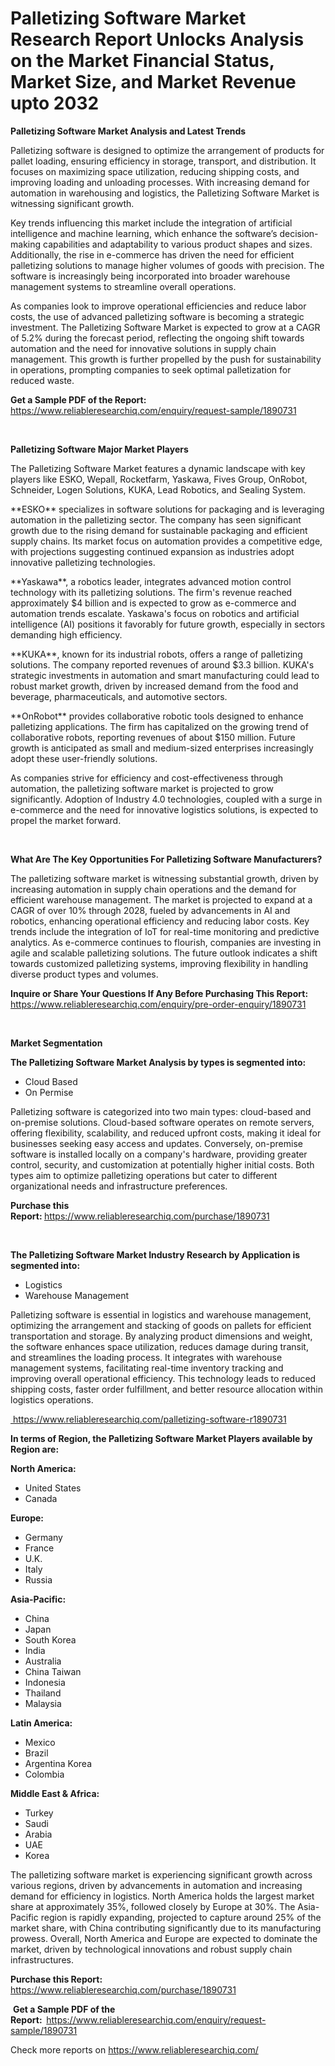 <p><h1>Palletizing Software Market Research Report Unlocks Analysis on the Market Financial Status, Market Size, and Market Revenue upto 2032</h1></p><p><strong>Palletizing Software Market Analysis and Latest Trends</strong></p>
<p><p>Palletizing software is designed to optimize the arrangement of products for pallet loading, ensuring efficiency in storage, transport, and distribution. It focuses on maximizing space utilization, reducing shipping costs, and improving loading and unloading processes. With increasing demand for automation in warehousing and logistics, the Palletizing Software Market is witnessing significant growth.</p><p>Key trends influencing this market include the integration of artificial intelligence and machine learning, which enhance the software’s decision-making capabilities and adaptability to various product shapes and sizes. Additionally, the rise in e-commerce has driven the need for efficient palletizing solutions to manage higher volumes of goods with precision. The software is increasingly being incorporated into broader warehouse management systems to streamline overall operations.</p><p>As companies look to improve operational efficiencies and reduce labor costs, the use of advanced palletizing software is becoming a strategic investment. The Palletizing Software Market is expected to grow at a CAGR of 5.2% during the forecast period, reflecting the ongoing shift towards automation and the need for innovative solutions in supply chain management. This growth is further propelled by the push for sustainability in operations, prompting companies to seek optimal palletization for reduced waste.</p></p>
<p><strong>Get a Sample PDF of the Report:&nbsp;</strong> <a href="https://www.reliableresearchiq.com/enquiry/request-sample/1890731?utm_campaign=1834&utm_medium=2&utm_source=Github&utm_content=ia&utm_term=11032025&utm_id=palletizing-software">https://www.reliableresearchiq.com/enquiry/request-sample/1890731</a></p>
<p>&nbsp;</p>
<p><strong>Palletizing Software Major Market Players</strong></p>
<p><p>The Palletizing Software Market features a dynamic landscape with key players like ESKO, Wepall, Rocketfarm, Yaskawa, Fives Group, OnRobot, Schneider, Logen Solutions, KUKA, Lead Robotics, and Sealing System.</p><p>**ESKO** specializes in software solutions for packaging and is leveraging automation in the palletizing sector. The company has seen significant growth due to the rising demand for sustainable packaging and efficient supply chains. Its market focus on automation provides a competitive edge, with projections suggesting continued expansion as industries adopt innovative palletizing technologies.</p><p>**Yaskawa**, a robotics leader, integrates advanced motion control technology with its palletizing solutions. The firm's revenue reached approximately $4 billion and is expected to grow as e-commerce and automation trends escalate. Yaskawa's focus on robotics and artificial intelligence (AI) positions it favorably for future growth, especially in sectors demanding high efficiency.</p><p>**KUKA**, known for its industrial robots, offers a range of palletizing solutions. The company reported revenues of around $3.3 billion. KUKA's strategic investments in automation and smart manufacturing could lead to robust market growth, driven by increased demand from the food and beverage, pharmaceuticals, and automotive sectors.</p><p>**OnRobot** provides collaborative robotic tools designed to enhance palletizing applications. The firm has capitalized on the growing trend of collaborative robots, reporting revenues of about $150 million. Future growth is anticipated as small and medium-sized enterprises increasingly adopt these user-friendly solutions.</p><p>As companies strive for efficiency and cost-effectiveness through automation, the palletizing software market is projected to grow significantly. Adoption of Industry 4.0 technologies, coupled with a surge in e-commerce and the need for innovative logistics solutions, is expected to propel the market forward.</p></p>
<p>&nbsp;</p>
<p><strong>What Are The Key Opportunities For Palletizing Software Manufacturers?</strong></p>
<p><p>The palletizing software market is witnessing substantial growth, driven by increasing automation in supply chain operations and the demand for efficient warehouse management. The market is projected to expand at a CAGR of over 10% through 2028, fueled by advancements in AI and robotics, enhancing operational efficiency and reducing labor costs. Key trends include the integration of IoT for real-time monitoring and predictive analytics. As e-commerce continues to flourish, companies are investing in agile and scalable palletizing solutions. The future outlook indicates a shift towards customized palletizing systems, improving flexibility in handling diverse product types and volumes.</p></p>
<p><strong>Inquire or Share Your Questions If Any Before Purchasing This Report:</strong> <a href="https://www.reliableresearchiq.com/enquiry/pre-order-enquiry/1890731?utm_campaign=1834&utm_medium=2&utm_source=Github&utm_content=ia&utm_term=11032025&utm_id=palletizing-software">https://www.reliableresearchiq.com/enquiry/pre-order-enquiry/1890731</a></p>
<p>&nbsp;</p>
<p><strong>Market Segmentation</strong></p>
<p><strong>The Palletizing Software Market Analysis by types is segmented into:</strong></p>
<p><ul><li>Cloud Based</li><li>On Permise</li></ul></p>
<p><p>Palletizing software is categorized into two main types: cloud-based and on-premise solutions. Cloud-based software operates on remote servers, offering flexibility, scalability, and reduced upfront costs, making it ideal for businesses seeking easy access and updates. Conversely, on-premise software is installed locally on a company's hardware, providing greater control, security, and customization at potentially higher initial costs. Both types aim to optimize palletizing operations but cater to different organizational needs and infrastructure preferences.</p></p>
<p><strong>Purchase this Report:&nbsp;</strong><a href="https://www.reliableresearchiq.com/purchase/1890731?utm_campaign=1834&utm_medium=2&utm_source=Github&utm_content=ia&utm_term=11032025&utm_id=palletizing-software">https://www.reliableresearchiq.com/purchase/1890731</a></p>
<p>&nbsp;</p>
<p><strong>The Palletizing Software Market Industry Research by Application is segmented into:</strong></p>
<p><ul><li>Logistics</li><li>Warehouse Management</li></ul></p>
<p><p>Palletizing software is essential in logistics and warehouse management, optimizing the arrangement and stacking of goods on pallets for efficient transportation and storage. By analyzing product dimensions and weight, the software enhances space utilization, reduces damage during transit, and streamlines the loading process. It integrates with warehouse management systems, facilitating real-time inventory tracking and improving overall operational efficiency. This technology leads to reduced shipping costs, faster order fulfillment, and better resource allocation within logistics operations.</p></p>
<p><a href="https://www.reliableresearchiq.com/palletizing-software-r1890731?utm_campaign=1834&utm_medium=2&utm_source=Github&utm_content=ia&utm_term=11032025&utm_id=palletizing-software">&nbsp;https://www.reliableresearchiq.com/palletizing-software-r1890731</a></p>
<p><strong>In terms of Region, the Palletizing Software Market Players available by Region are:</strong></p>
<p>
    <p> <strong> North America: </strong>
        <ul>
            <li>United States</li>
            <li>Canada</li>
        </ul>
        </p> 
    <p> <strong> Europe: </strong>
        <ul>
            <li>Germany</li>
            <li>France</li>
            <li>U.K.</li>
            <li>Italy</li>
            <li>Russia</li>
        </ul>
        </p> 
    <p> <strong> Asia-Pacific: </strong>
        <ul>
            <li>China</li>
            <li>Japan</li>
            <li>South Korea</li>
            <li>India</li>
            <li>Australia</li>
            <li>China Taiwan</li>
            <li>Indonesia</li>
            <li>Thailand</li>
            <li>Malaysia</li>
        </ul>
        </p> 
    <p> <strong> Latin America: </strong>
        <ul>
            <li>Mexico</li>
            <li>Brazil</li>
            <li>Argentina Korea</li>
            <li>Colombia</li>
        </ul>
        </p> 
    <p> <strong> Middle East & Africa: </strong>
        <ul>
            <li>Turkey</li>
            <li>Saudi</li>
            <li>Arabia</li>
            <li>UAE</li>
            <li>Korea</li>
        </ul>
    </p>
    </p>
<p><p>The palletizing software market is experiencing significant growth across various regions, driven by advancements in automation and increasing demand for efficiency in logistics. North America holds the largest market share at approximately 35%, followed closely by Europe at 30%. The Asia-Pacific region is rapidly expanding, projected to capture around 25% of the market share, with China contributing significantly due to its manufacturing prowess. Overall, North America and Europe are expected to dominate the market, driven by technological innovations and robust supply chain infrastructures.</p></p>
<p><strong>Purchase this Report: </strong><a href="https://www.reliableresearchiq.com/purchase/1890731?utm_campaign=1834&utm_medium=2&utm_source=Github&utm_content=ia&utm_term=11032025&utm_id=palletizing-software">https://www.reliableresearchiq.com/purchase/1890731</a></p>
<p>&nbsp;<strong>Get a Sample PDF of the Report:&nbsp;&nbsp;</strong><a href="https://www.reliableresearchiq.com/enquiry/request-sample/1890731?utm_campaign=1834&utm_medium=2&utm_source=Github&utm_content=ia&utm_term=11032025&utm_id=palletizing-software">https://www.reliableresearchiq.com/enquiry/request-sample/1890731</a></p>
<p><strong></strong></p>
<p>Check more reports on <a href="https://www.reliableresearchiq.com/?utm_campaign=1834&utm_medium=2&utm_source=Github&utm_content=ia&utm_term=11032025&utm_id=palletizing-software">https://www.reliableresearchiq.com/</a></p>